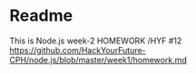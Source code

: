 # Readme 
This is Node.js week-2 HOMEWORK /HYF #12
https://github.com/HackYourFuture-CPH/node.js/blob/master/week1/homework.md